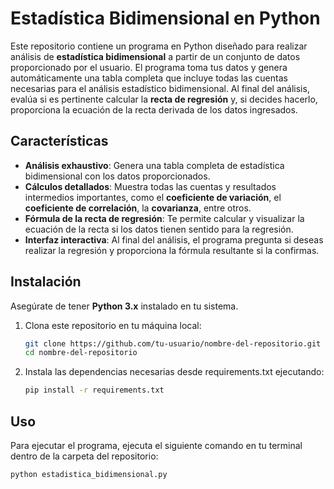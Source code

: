 # Estadística Bidimensional en Python

Este repositorio contiene un programa en Python diseñado para realizar análisis de **estadística bidimensional** a partir de un conjunto de datos proporcionado por el usuario. El programa toma tus datos y genera automáticamente una tabla completa que incluye todas las cuentas necesarias para el análisis estadístico bidimensional. Al final del análisis, evalúa si es pertinente calcular la **recta de regresión** y, si decides hacerlo, proporciona la ecuación de la recta derivada de los datos ingresados.

## Características

- **Análisis exhaustivo**: Genera una tabla completa de estadística bidimensional con los datos proporcionados.
- **Cálculos detallados**: Muestra todas las cuentas y resultados intermedios importantes, como el **coeficiente de variación**, el **coeficiente de correlación**, la **covarianza**, entre otros.
- **Fórmula de la recta de regresión**: Te permite calcular y visualizar la ecuación de la recta si los datos tienen sentido para la regresión.
- **Interfaz interactiva**: Al final del análisis, el programa pregunta si deseas realizar la regresión y proporciona la fórmula resultante si la confirmas.

## Instalación

Asegúrate de tener **Python 3.x** instalado en tu sistema.

1. Clona este repositorio en tu máquina local:

   ```bash
   git clone https://github.com/tu-usuario/nombre-del-repositorio.git
   cd nombre-del-repositorio
2. Instala las dependencias necesarias desde requirements.txt ejecutando:
   
   ```bash
   pip install -r requirements.txt
## Uso

   Para ejecutar el programa, ejecuta el siguiente comando en tu terminal dentro de la carpeta del repositorio:
   
   ```bash
   python estadistica_bidimensional.py

